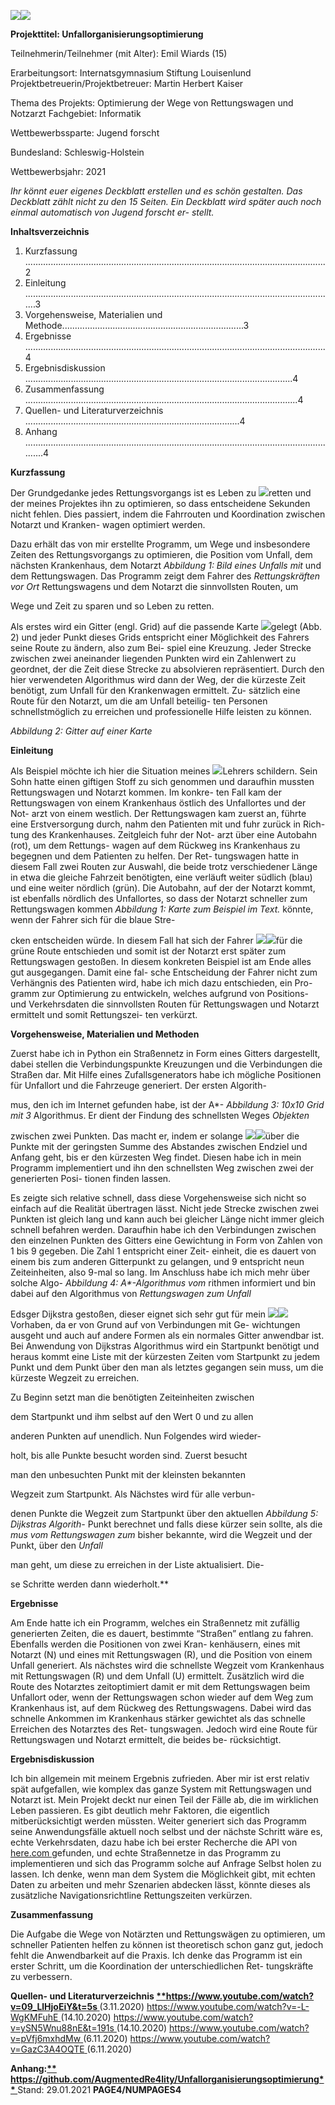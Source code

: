 ﻿![](Aspose.Words.be22a0c1-6b2b-4e6c-833b-875da8ba6ca6.001.png)![](Aspose.Words.be22a0c1-6b2b-4e6c-833b-875da8ba6ca6.002.png)

**Projekttitel: Unfallorganisierungsoptimierung** 

Teilnehmerin/Teilnehmer (mit Alter): Emil Wiards (15) 

Erarbeitungsort: Internatsgymnasium Stiftung Louisenlund Projektbetreuerin/Projektbetreuer: Martin Herbert Kaiser 

Thema des Projekts: Optimierung der Wege von Rettungswagen und Notzarzt Fachgebiet: Informatik 

Wettbewerbssparte: Jugend forscht 

Bundesland: Schleswig-Holstein 

Wettbewerbsjahr: 2021 

*Ihr könnt euer eigenes Deckblatt erstellen und es schön gestalten. Das Deckblatt zählt nicht zu den 15 Seiten. Ein Deckblatt wird später auch noch einmal automatisch von Jugend forscht er- stellt.* 

**Inhaltsverzeichnis** 

1. Kurzfassung .......................................................................................................................2 
1. Einleitung ...........................................................................................................................3 
1. Vorgehensweise, Materialien und Methode........................................................................3 
1. Ergebnisse   .......................................................................................................................4 
1. Ergebnisdiskussion   ..........................................................................................................4 
1. Zusammenfassung ............................................................................................................4 
1. Quellen- und Literaturverzeichnis  .....................................................................................4 
1. Anhang ..............................................................................................................................4 

**Kurzfassung** 

Der Grundgedanke jedes Rettungsvorgangs ist es Leben  zu  ![](Aspose.Words.be22a0c1-6b2b-4e6c-833b-875da8ba6ca6.003.png)retten  und  der meines Projektes ihn zu optimieren, so dass  entscheidene Sekunden nicht fehlen. Dies passiert, indem die  Fahrrouten und Koordination zwischen Notarzt und Kranken- wagen optimiert werden.  

Dazu erhält  das  von mir erstellte Programm, um Wege  und  insbesondere Zeiten des Rettungsvorgangs zu optimieren, die  Position vom Unfall, dem nächsten Krankenhaus, dem Notarzt  *Abbildung 1: Bild eines Unfalls mit* und dem Rettungswagen. Das Programm zeigt dem Fahrer des  *Rettungskräften vor Ort* Rettungswagens und dem Notarzt die sinnvollsten Routen, um 

Wege und Zeit zu sparen und so Leben zu retten. 

Als erstes wird ein Gitter (engl. Grid) auf die passende Karte  ![](Aspose.Words.be22a0c1-6b2b-4e6c-833b-875da8ba6ca6.004.jpeg)gelegt (Abb. 2) und jeder Punkt dieses Grids entspricht einer  Möglichkeit des Fahrers seine Route zu ändern, also zum Bei- spiel eine Kreuzung. Jeder Strecke zwischen zwei aneinander  liegenden Punkten wird ein Zahlenwert zu geordnet, der die  Zeit diese Strecke zu absolvieren repräsentiert. Durch den hier  verwendeten Algorithmus wird dann der Weg, der die kürzeste   Zeit benötigt, zum Unfall für den Krankenwagen ermittelt. Zu- sätzlich eine Route für den Notarzt, um die am Unfall beteilig- ten Personen schnellstmöglich zu erreichen und professionelle  Hilfe leisten zu können.  

*Abbildung 2: Gitter auf einer Karte* 

**Einleitung** 

Als Beispiel möchte ich hier die Situation meines  ![](Aspose.Words.be22a0c1-6b2b-4e6c-833b-875da8ba6ca6.005.jpeg)Lehrers schildern. Sein Sohn hatte einen giftigen  Stoff zu sich genommen und daraufhin mussten  Rettungswagen und Notarzt kommen. Im konkre- ten  Fall  kam  der  Rettungswagen  von  einem  Krankenhaus östlich des Unfallortes und der Not- arzt von einem westlich. Der Rettungswagen kam  zuerst  an,  führte  eine  Erstversorgung  durch,  nahm den Patienten mit und fuhr zurück in Rich- tung des Krankenhauses. Zeitgleich fuhr der Not- arzt über eine Autobahn (rot), um dem Rettungs- wagen  auf  dem  Rückweg  ins  Krankenhaus  zu  begegnen und dem Patienten zu helfen. Der Ret- tungswagen hatte in diesem Fall zwei Routen zur  Auswahl, die beide trotz verschiedener Länge in  etwa die gleiche Fahrzeit benötigten, eine verläuft  weiter  südlich  (blau)  und  eine  weiter  nördlich  (grün). Die Autobahn, auf der der Notarzt kommt,  ist ebenfalls nördlich des Unfallortes, so dass der  Notarzt  schneller  zum  Rettungswagen  kommen  *Abbildung 1: Karte zum Beispiel im Text.* könnte, wenn der Fahrer sich für die blaue Stre-

cken entscheiden würde. In diesem Fall hat sich der Fahrer  ![](Aspose.Words.be22a0c1-6b2b-4e6c-833b-875da8ba6ca6.006.png)![](Aspose.Words.be22a0c1-6b2b-4e6c-833b-875da8ba6ca6.007.png)für die grüne Route entschieden und somit ist der Notarzt erst  später zum Rettungswagen gestoßen. In diesem konkreten  Beispiel ist am Ende alles gut ausgegangen. Damit eine fal- sche  Entscheidung  der  Fahrer  nicht  zum  Verhängnis  des  Patienten  wird,  habe  ich  mich  dazu  entschieden,  ein  Pro- gramm zur Optimierung zu entwickeln, welches aufgrund von  Positions-  und  Verkehrsdaten  die  sinnvollsten  Routen  für  Rettungswagen und Notarzt ermittelt und somit Rettungszei- ten verkürzt.  

**Vorgehensweise, Materialien und Methoden**  

Zuerst  habe  ich  in  Python  ein  Straßennetz  in  Form  eines  Gitters  dargestellt,  dabei  stellen  die  Verbindungspunkte  Kreuzungen und die Verbindungen die Straßen dar. Mit Hilfe  eines  Zufallsgenerators  habe  ich  mögliche  Positionen  für  Unfallort und die Fahrzeuge generiert. Der ersten Algorith-

mus,  den  ich  im  Internet  gefunden  habe,  ist  der  A\*- *Abbildung 3: 10x10 Grid mit 3* Algorithmus.  Er  dient  der  Findung  des  schnellsten  Weges  *Objekten* 

zwischen  zwei  Punkten.  Das  macht  er,  indem  er  solange  ![](Aspose.Words.be22a0c1-6b2b-4e6c-833b-875da8ba6ca6.008.png)![](Aspose.Words.be22a0c1-6b2b-4e6c-833b-875da8ba6ca6.009.png)über die Punkte mit der geringsten Summe des Abstandes  zwischen Endziel und Anfang geht, bis er den kürzesten Weg  findet. Diesen habe ich in mein Programm implementiert und  ihn den schnellsten Weg zwischen zwei der generierten Posi- tionen finden lassen.  

Es zeigte sich relative schnell, dass diese Vorgehensweise  sich nicht so einfach auf die Realität übertragen lässt. Nicht  jede Strecke zwischen zwei Punkten ist gleich lang und kann  auch bei gleicher Länge nicht immer gleich schnell befahren  werden. Daraufhin habe ich den Verbindungen zwischen den  einzelnen Punkten des Gitters eine Gewichtung in Form von  Zahlen von 1 bis 9 gegeben. Die Zahl 1 entspricht einer Zeit- einheit, die es dauert von einem bis zum anderen Gitterpunkt  zu gelangen, und 9 entspricht neun Zeiteinheiten, also 9-mal  so lang. Im Anschluss habe ich mich mehr über solche Algo- *Abbildung 4: A\*-Algorithmus vom* rithmen  informiert  und  bin  dabei  auf  den  Algorithmus  von  *Rettungswagen zum Unfall* 

Edsger Dijkstra gestoßen, dieser eignet sich sehr gut für mein  ![](Aspose.Words.be22a0c1-6b2b-4e6c-833b-875da8ba6ca6.010.png)![](Aspose.Words.be22a0c1-6b2b-4e6c-833b-875da8ba6ca6.011.png)Vorhaben, da er von Grund auf von Verbindungen mit Ge- wichtungen  ausgeht  und  auch  auf  andere  Formen  als  ein  normales Gitter anwendbar ist. Bei Anwendung von Dijkstras  Algorithmus wird ein Startpunkt benötigt und heraus kommt  eine Liste mit der kürzesten Zeiten vom Startpunkt zu jedem  Punkt und dem Punkt über den man als letztes gegangen  sein muss, um die kürzeste Wegzeit zu erreichen.  

Zu Beginn setzt man die benötigten Zeiteinheiten zwischen  

dem Startpunkt und ihm selbst auf den Wert 0 und zu allen  

anderen Punkten auf unendlich. Nun Folgendes wird wieder- 

holt,  bis  alle  Punkte  besucht  worden  sind.  Zuerst  besucht  

man  den  unbesuchten  Punkt  mit  der  kleinsten  bekannten  

Wegzeit zum Startpunkt. Als Nächstes wird für alle verbun- 

denen Punkte die Wegzeit zum Startpunkt über den aktuellen  *Abbildung 5: Dijkstras Algorith-* Punkt berechnet und  falls diese  kürzer sein sollte, als die  *mus vom Rettungswagen zum* bisher bekannte, wird die Wegzeit und der Punkt, über den  *Unfall* 

man geht, um diese zu erreichen in der Liste aktualisiert. Die-

se Schritte werden dann wiederholt.** 

**Ergebnisse** 

Am Ende hatte ich ein Programm, welches ein Straßennetz mit zufällig generierten Zeiten, die es dauert, bestimmte “Straßen” entlang zu fahren. Ebenfalls werden die Positionen von zwei Kran- kenhäusern, eines mit Notarzt (N) und eines mit Rettungswagen (R), und die Position von einem Unfall generiert. Als nächstes wird die schnellste Wegzeit vom Krankenhaus mit Rettungswagen (R) und dem Unfall (U) ermittelt. Zusätzlich wird die Route des Notarztes zeitoptimiert damit er mit dem Rettungswagen beim Unfallort oder, wenn der Rettungswagen schon wieder auf dem Weg zum Krankenhaus ist, auf dem Rückweg des Rettungswagens. Dabei wird das schnelle Ankommen im Krankenhaus stärker gewichtet als das schnelle Erreichen des Notarztes des Ret- tungswagen. Jedoch wird eine Route für Rettungswagen und Notarzt ermittelt, die beides be- rücksichtigt. 

**Ergebnisdiskussion** 

Ich bin allgemein mit meinem Ergebnis zufrieden. Aber mir ist erst relativ spät aufgefallen, wie komplex das ganze System mit Rettungswagen und Notarzt ist. Mein Projekt deckt nur einen Teil der Fälle ab, die im wirklichen Leben passieren. Es gibt deutlich mehr Faktoren, die eigentlich mitberücksichtigt werden müssten. Weiter generiert sich das Programm seine Anwendungsfälle aktuell noch selbst und der nächste Schritt wäre es, echte Verkehrsdaten, dazu habe ich bei erster Recherche die API von[ here.com ](https://here.com/)gefunden, und echte Straßennetze in das Programm zu implementieren und sich das Programm solche auf Anfrage Selbst holen zu lassen. Ich denke, wenn man dem System die Möglichkeit gibt, mit echten Daten zu arbeiten und mehr Szenarien abdecken lässt, könnte dieses als zusätzliche Navigationsrichtline Rettungszeiten verkürzen. 

**Zusammenfassung** 

Die Aufgabe die Wege von Notärzten und Rettungswägen zu optimieren, um schneller Patienten helfen zu können ist theoretisch schon ganz gut, jedoch fehlt die Anwendbarkeit auf die Praxis. Ich denke das Programm ist ein erster Schritt, um die Koordination der unterschiedlichen Ret- tungskräfte zu verbessern. 

**Quellen- und Literaturverzeichnis [**https://www.youtube.com/watch?v=09_LlHjoEiY&t=5s ](https://www.youtube.com/watch?v=09_LlHjoEiY&t=5s)**(3.11.2020) [https://www.youtube.com/watch?v=-L-WgKMFuhE ](https://www.youtube.com/watch?v=-L-WgKMFuhE)(14.10.2020) [https://www.youtube.com/watch?v=ySN5Wnu88nE&t=191s ](https://www.youtube.com/watch?v=ySN5Wnu88nE&t=191s)(14.10.2020) [https://www.youtube.com/watch?v=pVfj6mxhdMw ](https://www.youtube.com/watch?v=pVfj6mxhdMw)(6.11.2020) [https://www.youtube.com/watch?v=GazC3A4OQTE ](https://www.youtube.com/watch?v=GazC3A4OQTE)(6.11.2020) 

**Anhang:[** https://github.com/AugmentedRe4lity/Unfallorganisierungsoptimierung** ](https://github.com/AugmentedRe4lity/Unfallorganisierungsoptimierung)**
Stand: 29.01.2021 **PAGE4/NUMPAGES4** 
